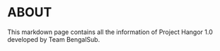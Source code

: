 # __ABOUT__
This markdown page contains all the information of Project Hangor 1.0 developed by Team BengalSub.